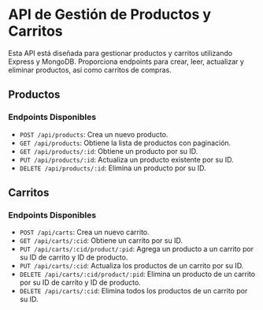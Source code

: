 # API de Gestión de Productos y Carritos

Esta API está diseñada para gestionar productos y carritos utilizando Express y MongoDB. Proporciona endpoints para crear, leer, actualizar y eliminar productos, así como carritos de compras.

## Productos

### Endpoints Disponibles

- `POST /api/products`: Crea un nuevo producto.
- `GET /api/products`: Obtiene la lista de productos con paginación.
- `GET /api/products/:id`: Obtiene un producto por su ID.
- `PUT /api/products/:id`: Actualiza un producto existente por su ID.
- `DELETE /api/products/:id`: Elimina un producto por su ID.

## Carritos

### Endpoints Disponibles

- `POST /api/carts`: Crea un nuevo carrito.
- `GET /api/carts/:cid`: Obtiene un carrito por su ID.
- `PUT /api/carts/:cid/product/:pid`: Agrega un producto a un carrito por su ID de carrito y ID de producto.
- `PUT /api/carts/:cid`: Actualiza los productos de un carrito por su ID.
- `DELETE /api/carts/:cid/product/:pid`: Elimina un producto de un carrito por su ID de carrito y ID de producto.
- `DELETE /api/carts/:cid`: Elimina todos los productos de un carrito por su ID.
